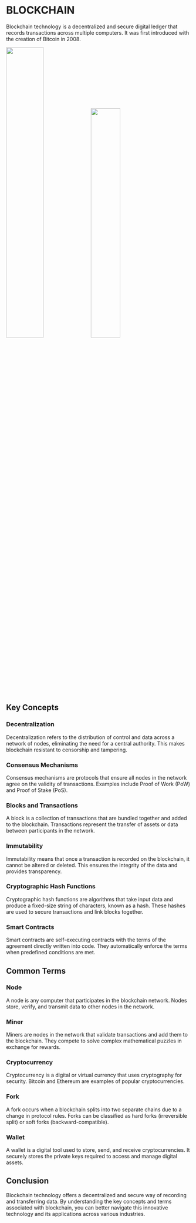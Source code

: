 # BLOCKCHAIN

Blockchain technology is a decentralized and secure digital ledger that records transactions across multiple computers. It was first introduced with the creation of Bitcoin in 2008. 


<img src="https://github.com/Shantanu2911/Notes/assets/143939657/47c12c8a-6d9b-4375-9d6a-dd07ec1dedba" width="45%" height="45%">    <img src="https://github.com/Shantanu2911/Notes/assets/143939657/0505bd3e-a7a9-46f0-8029-8698d94c5cbe" width="40%" height="40%">


## Key Concepts

### Decentralization
Decentralization refers to the distribution of control and data across a network of nodes, eliminating the need for a central authority. This makes blockchain resistant to censorship and tampering.

### Consensus Mechanisms
Consensus mechanisms are protocols that ensure all nodes in the network agree on the validity of transactions. Examples include Proof of Work (PoW) and Proof of Stake (PoS).

### Blocks and Transactions
A block is a collection of transactions that are bundled together and added to the blockchain. Transactions represent the transfer of assets or data between participants in the network.

### Immutability
Immutability means that once a transaction is recorded on the blockchain, it cannot be altered or deleted. This ensures the integrity of the data and provides transparency.

### Cryptographic Hash Functions
Cryptographic hash functions are algorithms that take input data and produce a fixed-size string of characters, known as a hash. These hashes are used to secure transactions and link blocks together.

### Smart Contracts
Smart contracts are self-executing contracts with the terms of the agreement directly written into code. They automatically enforce the terms when predefined conditions are met.

## Common Terms

### Node
A node is any computer that participates in the blockchain network. Nodes store, verify, and transmit data to other nodes in the network.

### Miner
Miners are nodes in the network that validate transactions and add them to the blockchain. They compete to solve complex mathematical puzzles in exchange for rewards.

### Cryptocurrency
Cryptocurrency is a digital or virtual currency that uses cryptography for security. Bitcoin and Ethereum are examples of popular cryptocurrencies.

### Fork
A fork occurs when a blockchain splits into two separate chains due to a change in protocol rules. Forks can be classified as hard forks (irreversible split) or soft forks (backward-compatible).

### Wallet
A wallet is a digital tool used to store, send, and receive cryptocurrencies. It securely stores the private keys required to access and manage digital assets.

## Conclusion
Blockchain technology offers a decentralized and secure way of recording and transferring data. By understanding the key concepts and terms associated with blockchain, you can better navigate this innovative technology and its applications across various industries.



